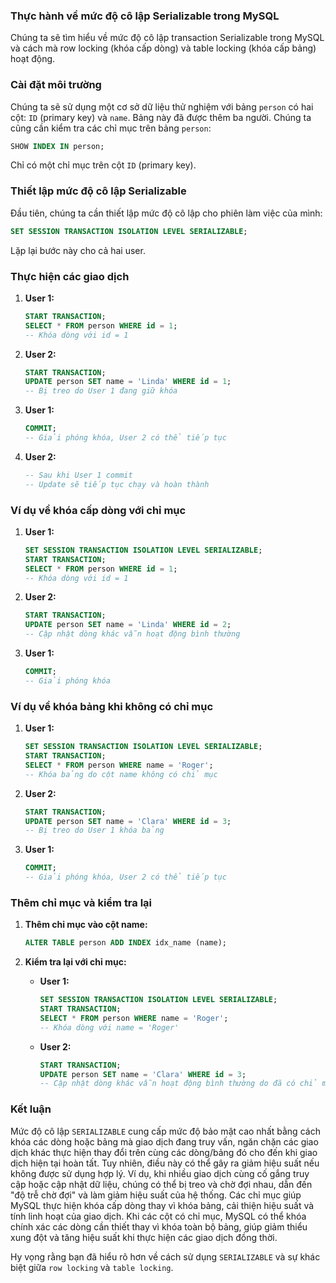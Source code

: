 ### Thực hành về mức độ cô lập Serializable trong MySQL

Chúng ta sẽ tìm hiểu về mức độ cô lập transaction Serializable trong MySQL và cách mà row locking (khóa cấp dòng) và table locking (khóa cấp bảng) hoạt động.

### Cài đặt môi trường

Chúng ta sẽ sử dụng một cơ sở dữ liệu thử nghiệm với bảng `person` có hai cột: `ID` (primary key) và `name`. Bảng này đã được thêm ba người. Chúng ta cũng cần kiểm tra các chỉ mục trên bảng `person`:
```sql
SHOW INDEX IN person;
```
Chỉ có một chỉ mục trên cột `ID` (primary key).

### Thiết lập mức độ cô lập Serializable

Đầu tiên, chúng ta cần thiết lập mức độ cô lập cho phiên làm việc của mình:
```sql
SET SESSION TRANSACTION ISOLATION LEVEL SERIALIZABLE;
```
Lặp lại bước này cho cả hai user.

### Thực hiện các giao dịch

1. **User 1:**
   ```sql
   START TRANSACTION;
   SELECT * FROM person WHERE id = 1;
   -- Khóa dòng với id = 1
   ```

2. **User 2:**
   ```sql
   START TRANSACTION;
   UPDATE person SET name = 'Linda' WHERE id = 1;
   -- Bị treo do User 1 đang giữ khóa
   ```

3. **User 1:**
   ```sql
   COMMIT;
   -- Giải phóng khóa, User 2 có thể tiếp tục
   ```

4. **User 2:**
   ```sql
   -- Sau khi User 1 commit
   -- Update sẽ tiếp tục chạy và hoàn thành
   ```

### Ví dụ về khóa cấp dòng với chỉ mục

1. **User 1:**
   ```sql
   SET SESSION TRANSACTION ISOLATION LEVEL SERIALIZABLE;
   START TRANSACTION;
   SELECT * FROM person WHERE id = 1;
   -- Khóa dòng với id = 1
   ```

2. **User 2:**
   ```sql
   START TRANSACTION;
   UPDATE person SET name = 'Linda' WHERE id = 2;
   -- Cập nhật dòng khác vẫn hoạt động bình thường
   ```

3. **User 1:**
   ```sql
   COMMIT;
   -- Giải phóng khóa
   ```

### Ví dụ về khóa bảng khi không có chỉ mục

1. **User 1:**
   ```sql
   SET SESSION TRANSACTION ISOLATION LEVEL SERIALIZABLE;
   START TRANSACTION;
   SELECT * FROM person WHERE name = 'Roger';
   -- Khóa bảng do cột name không có chỉ mục
   ```

2. **User 2:**
   ```sql
   START TRANSACTION;
   UPDATE person SET name = 'Clara' WHERE id = 3;
   -- Bị treo do User 1 khóa bảng
   ```

3. **User 1:**
   ```sql
   COMMIT;
   -- Giải phóng khóa, User 2 có thể tiếp tục
   ```

### Thêm chỉ mục và kiểm tra lại

1. **Thêm chỉ mục vào cột name:**
   ```sql
   ALTER TABLE person ADD INDEX idx_name (name);
   ```

2. **Kiểm tra lại với chỉ mục:**
   - **User 1:**
     ```sql
     SET SESSION TRANSACTION ISOLATION LEVEL SERIALIZABLE;
     START TRANSACTION;
     SELECT * FROM person WHERE name = 'Roger';
     -- Khóa dòng với name = 'Roger'
     ```

   - **User 2:**
     ```sql
     START TRANSACTION;
     UPDATE person SET name = 'Clara' WHERE id = 3;
     -- Cập nhật dòng khác vẫn hoạt động bình thường do đã có chỉ mục
     ```

### Kết luận

Mức độ cô lập `SERIALIZABLE` cung cấp mức độ bảo mật cao nhất bằng cách khóa các dòng hoặc bảng mà giao dịch đang truy vấn, ngăn chặn các giao dịch khác thực hiện thay đổi trên cùng các dòng/bảng đó cho đến khi giao dịch hiện tại hoàn tất. Tuy nhiên, điều này có thể gây ra giảm hiệu suất nếu không được sử dụng hợp lý. Ví dụ, khi nhiều giao dịch cùng cố gắng truy cập hoặc cập nhật dữ liệu, chúng có thể bị treo và chờ đợi nhau, dẫn đến "độ trễ chờ đợi" và làm giảm hiệu suất của hệ thống. Các chỉ mục giúp MySQL thực hiện khóa cấp dòng thay vì khóa bảng, cải thiện hiệu suất và tính linh hoạt của giao dịch. Khi các cột có chỉ mục, MySQL có thể khóa chính xác các dòng cần thiết thay vì khóa toàn bộ bảng, giúp giảm thiểu xung đột và tăng hiệu suất khi thực hiện các giao dịch đồng thời.

Hy vọng rằng bạn đã hiểu rõ hơn về cách sử dụng `SERIALIZABLE` và sự khác biệt giữa `row locking` và `table locking`.
